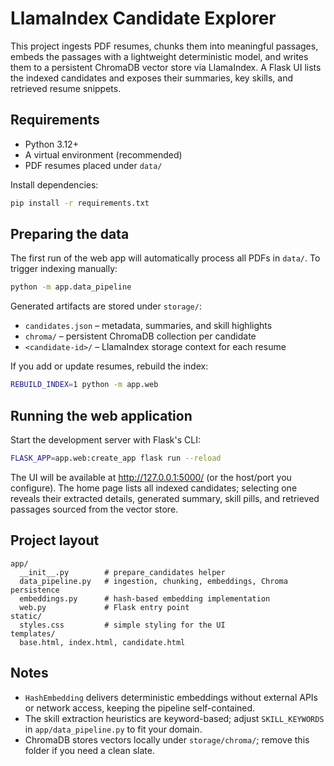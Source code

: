 # LlamaIndex Candidate Explorer

This project ingests PDF resumes, chunks them into meaningful passages, embeds the passages with a lightweight deterministic model, and writes them to a persistent ChromaDB vector store via LlamaIndex. A Flask UI lists the indexed candidates and exposes their summaries, key skills, and retrieved resume snippets.

## Requirements

- Python 3.12+
- A virtual environment (recommended)
- PDF resumes placed under `data/`

Install dependencies:

```bash
pip install -r requirements.txt
```

## Preparing the data

The first run of the web app will automatically process all PDFs in `data/`. To trigger indexing manually:

```bash
python -m app.data_pipeline
```

Generated artifacts are stored under `storage/`:

- `candidates.json` – metadata, summaries, and skill highlights
- `chroma/` – persistent ChromaDB collection per candidate
- `<candidate-id>/` – LlamaIndex storage context for each resume

If you add or update resumes, rebuild the index:

```bash
REBUILD_INDEX=1 python -m app.web
```

## Running the web application

Start the development server with Flask's CLI:

```bash
FLASK_APP=app.web:create_app flask run --reload
```

The UI will be available at http://127.0.0.1:5000/ (or the host/port you configure). The home page lists all indexed candidates; selecting one reveals their extracted details, generated summary, skill pills, and retrieved passages sourced from the vector store.

## Project layout

```
app/
  __init__.py        # prepare_candidates helper
  data_pipeline.py   # ingestion, chunking, embeddings, Chroma persistence
  embeddings.py      # hash-based embedding implementation
  web.py             # Flask entry point
static/
  styles.css         # simple styling for the UI
templates/
  base.html, index.html, candidate.html
```

## Notes

- `HashEmbedding` delivers deterministic embeddings without external APIs or network access, keeping the pipeline self-contained.
- The skill extraction heuristics are keyword-based; adjust `SKILL_KEYWORDS` in `app/data_pipeline.py` to fit your domain.
- ChromaDB stores vectors locally under `storage/chroma/`; remove this folder if you need a clean slate.

